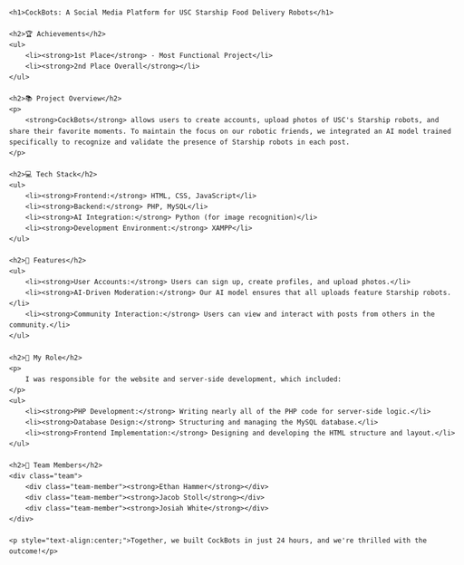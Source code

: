 <!DOCTYPE html>
<html lang="en">
<head>
    <meta charset="UTF-8">
    <meta name="viewport" content="width=device-width, initial-scale=1.0">
    <title>CockBots README</title>
    <style>
        body {
            font-family: Arial, sans-serif;
            line-height: 1.6;
            max-width: 800px;
            margin: 0 auto;
            padding: 20px;
        }
        h1, h2 {
            color: #333;
        }
        h1 {
            text-align: center;
            font-size: 2em;
            margin-bottom: 0.5em;
        }
        h2 {
            font-size: 1.5em;
            margin-top: 1em;
        }
        p {
            margin: 1em 0;
        }
        ul {
            list-style-type: disc;
            padding-left: 20px;
        }
        li {
            margin-bottom: 0.5em;
        }
        .team {
            display: flex;
            justify-content: space-between;
            max-width: 300px;
            margin: 20px auto;
        }
        .team-member {
            text-align: center;
        }
    </style>
</head>
<body>

    <h1>CockBots: A Social Media Platform for USC Starship Food Delivery Robots</h1>

    <h2>🏆 Achievements</h2>
    <ul>
        <li><strong>1st Place</strong> - Most Functional Project</li>
        <li><strong>2nd Place Overall</strong></li>
    </ul>

    <h2>📚 Project Overview</h2>
    <p>
        <strong>CockBots</strong> allows users to create accounts, upload photos of USC's Starship robots, and share their favorite moments. To maintain the focus on our robotic friends, we integrated an AI model trained specifically to recognize and validate the presence of Starship robots in each post.
    </p>

    <h2>💻 Tech Stack</h2>
    <ul>
        <li><strong>Frontend:</strong> HTML, CSS, JavaScript</li>
        <li><strong>Backend:</strong> PHP, MySQL</li>
        <li><strong>AI Integration:</strong> Python (for image recognition)</li>
        <li><strong>Development Environment:</strong> XAMPP</li>
    </ul>

    <h2>🚀 Features</h2>
    <ul>
        <li><strong>User Accounts:</strong> Users can sign up, create profiles, and upload photos.</li>
        <li><strong>AI-Driven Moderation:</strong> Our AI model ensures that all uploads feature Starship robots.</li>
        <li><strong>Community Interaction:</strong> Users can view and interact with posts from others in the community.</li>
    </ul>

    <h2>🔧 My Role</h2>
    <p>
        I was responsible for the website and server-side development, which included:
    </p>
    <ul>
        <li><strong>PHP Development:</strong> Writing nearly all of the PHP code for server-side logic.</li>
        <li><strong>Database Design:</strong> Structuring and managing the MySQL database.</li>
        <li><strong>Frontend Implementation:</strong> Designing and developing the HTML structure and layout.</li>
    </ul>

    <h2>👥 Team Members</h2>
    <div class="team">
        <div class="team-member"><strong>Ethan Hammer</strong></div>
        <div class="team-member"><strong>Jacob Stoll</strong></div>
        <div class="team-member"><strong>Josiah White</strong></div>
    </div>

    <p style="text-align:center;">Together, we built CockBots in just 24 hours, and we're thrilled with the outcome!</p>

</body>
</html>
